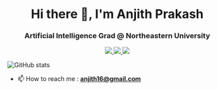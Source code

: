<h1 align="center">Hi there 👋, I'm Anjith Prakash</h1>
<h3 align="center">Artificial Intelligence Grad @ Northeastern University</h3>

<p align="center">
  <a href= "https://github.com/Anuttan/">
    <img src="https://img.icons8.com/material-outlined/30/689d6a/source-code.png"/>
  </a>
  <a href= "https://www.linkedin.com/in/anjithprakash/">
    <img src="https://img.icons8.com/material-outlined/30/689d6a/linkedin.png"/>
    </a>
  <a href="mailto:anjith16@gmail.com">
    <img src="https://img.icons8.com/ios-glyphs/30/689d6a/physics.png"/>
    </a>
  
</p>

![GitHub stats](https://github-readme-stats.vercel.app/api?username=Anuttan&show_icons=true&hide_title=true&count_private=true&include_all_commits=true&count_private=true&theme=vision-friendly-dark)

- 📫 How to reach me : **anjith16@gmail.com**

<!--
**Anuttan/Anuttan** is a ✨ _special_ ✨ repository because its `README.md` (this file) appears on your GitHub profile.

Here are some ideas to get you started:

- 🔭 I’m currently working on ...
- 🌱 I’m currently learning ...
- 👯 I’m looking to collaborate on ...
- 🤔 I’m looking for help with ...
- 💬 Ask me about ...
- 📫 How to reach me: ...
- 😄 Pronouns: ...
- ⚡ Fun fact: ...
-->
